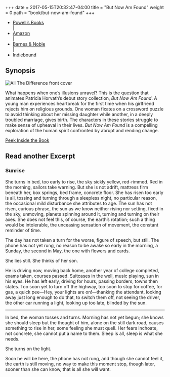 +++
date = 2017-05-15T20:32:47-04:00
title = "But Now Am Found"
weight = 0
path = "book/but-now-am-found"
+++

<ul class="buy-links">
  <!-- <li class="buy-link"><a href="https://blacklawrencepress.com/books/but-now-am-found/">Buy from <em>Black Lawrence Press</em></a></li> -->
  <li class="buy-link"><a href="https://www.powells.com/book/but-now-am-found-9781625570352">Powell’s Books</a></li> |
  <li class="buy-link"><a href="https://www.amazon.com/But-Now-Found-Patricia-Horvath/dp/162557035X/ref=sr_1_1?crid=32R75224MK4QO&keywords=But+Now+AM+Found+horvath&qid=1679017849&sprefix=but+now+am+found+horvath%2Caps%2C92&sr=8-1">Amazon</a></li> |
  <li class="buy-link"><a href="https://www.barnesandnoble.com/w/but-now-am-found-patricia-horvath/1143048290?ean=9781625570352">Barnes & Noble</a></li> |
  <li class="buy-link"><a href="https://www.indiebound.org/book/9781625570352">Indiebound</a></li>
</ul>

## Synopsis

<div class="synopsis">
  <img src="/images/but-now-am-found-cover-medium.jpg" alt="All The Difference front cover">
  <p>What happens when one’s illusions unravel? This is the question that animates Patricia Horvath’s debut story collection, <em>But Now Am Found</em>. A young man experiences heartbreak for the first time when his girlfriend rejects him on religious grounds. One woman fixates on a crossword puzzle to avoid thinking about her missing daughter while another, in a deeply troubled marriage, gives birth. The characters in these stories struggle to make sense of upheaval in their lives. <em>But Now Am Found</em> is a compelling exploration of the human spirit confronted by abrupt and rending change.</p>
  <p><a href="https://blacklawrencepress.com/wp-content/uploads/9781625570352.pdf">Peek Inside the Book</a></p>
</div>

<div class="clearfix"></div>

## Read another Excerpt

<div class="excerpt">

<h3>Sunrise</h3>

She turns in bed, too early to rise, the sky sickly yellow, red-rimmed. Red in the morning, sailors take warning. But she is not adrift, mattress firm beneath her, box springs, bed frame, concrete floor. She has risen too early is all, tossing and turning through a sleepless night, no particular reason, the occasional mild disturbance she attributes to age. The sun has not risen, curious phrase, the sun as we know neither rising nor setting, fixed in the sky, unmoving, planets spinning around it, turning and turning on their axes. She does not feel this, of course, the earth’s rotation; such a thing would be intolerable, the unceasing sensation of movement, the constant reminder of time.

The day has not taken a turn for the worse, figure of speech, but still. The phone has not yet rung, no reason to be awake so early in the morning, a Sunday, the second in May, the one with flowers and cards.

She lies still. She thinks of her son.

He is driving now, moving back home, another year of college completed, exams taken, courses passed. Suitcases in the well, music playing, sun in his eyes. He has left early, driving for hours, passing borders, towns then states. Too soon yet to turn off the highway, too soon to stop for coffee, for gas, a quick pee—Hey, your lights are on!—thanking the attendant, looking away just long enough to do that, to switch them off, not seeing the driver, the other car running a light, looking up too late, blinded by the sun.

---

In bed, the woman tosses and turns. Morning has not yet begun; she knows she should sleep but the thought of him, alone on the still dark road, causes something to rise in her, some feeling she must quell. Her fears inchoate, not concrete, she cannot put a name to them. Sleep is all, sleep is what she needs.

She turns on the light.

Soon he will be here, the phone has not rung, and though she cannot feel it, the earth is still moving, no way to make this moment stop, though later, sooner than she can know, that is all she will want.

</div>
